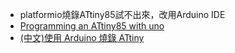 * platformio燒錄ATtiny85試不出來，改用Arduino IDE
* [Programming an ATtiny85 with uno](https://www.youtube.com/watch?v=i9WOwDrpRKs)
* [(中文)使用 Arduino 燒錄 ATtiny](http://coopermaa2nd.blogspot.tw/2012/04/arduino-attiny.html)
